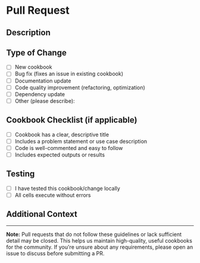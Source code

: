 # Pull Request

## Description

<!-- Provide a clear and detailed description of your changes. -->
<!-- For cookbook contributions, explain what the cookbook demonstrates and why it's valuable. -->

## Type of Change

<!-- Check all that apply by replacing [ ] with [x] -->

- [ ] New cookbook
- [ ] Bug fix (fixes an issue in existing cookbook)
- [ ] Documentation update
- [ ] Code quality improvement (refactoring, optimization)
- [ ] Dependency update
- [ ] Other (please describe):

## Cookbook Checklist (if applicable)

<!-- For new cookbooks or significant updates to existing ones -->

- [ ] Cookbook has a clear, descriptive title
- [ ] Includes a problem statement or use case description
- [ ] Code is well-commented and easy to follow
- [ ] Includes expected outputs or results

## Testing

<!-- Describe how you tested your changes -->

- [ ] I have tested this cookbook/change locally
- [ ] All cells execute without errors

## Additional Context

<!-- Add any other context, screenshots, or information about the pull request here -->
<!-- Link to related issues, documentation, or discussions -->

---

**Note:** Pull requests that do not follow these guidelines or lack sufficient detail may be closed. This helps us maintain high-quality, useful cookbooks for the community. If you're unsure about any requirements, please open an issue to discuss before submitting a PR.
